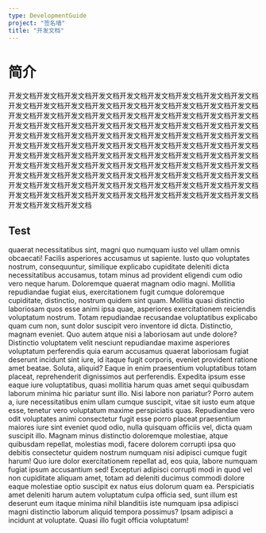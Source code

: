 ```yaml
---
type: DevelopmentGuide
project: "签名墙"
title: "开发文档"
---
```


# 简介

开发文档开发文档开发文档开发文档开发文档开发文档开发文档开发文档开发文档开发文档开发文档开发文档开发文档开发文档开发文档开发文档开发文档开发文档开发文档开发文档开发文档开发文档开发文档开发文档开发文档开发文档开发文档开发文档开发文档开发文档开发文档开发文档开发文档开发文档开发文档开发文档开发文档开发文档开发文档开发文档开发文档开发文档开发文档开发文档开发文档开发文档开发文档开发文档开发文档开发文档开发文档开发文档开发文档开发文档开发文档开发文档开发文档开发文档开发文档开发文档开发文档开发文档开发文档开发文档开发文档开发文档开发文档开发文档开发文档开发文档开发文档开发文档开发文档开发文档开发文档开发文档开发文档开发文档开发文档开发文档开发文档开发文档开发文档开发文档开发文档开发文档开发文档开发文档开发文档开发文档开发文档开发文档开发文档开发文档开发文档开发文档开发文档开发文档开发文档开发文档开发文档开发文档

## Test

quaerat necessitatibus sint, magni quo numquam iusto vel ullam omnis obcaecati! Facilis asperiores accusamus ut sapiente. Iusto quo voluptates nostrum, consequuntur, similique explicabo cupiditate deleniti dicta necessitatibus accusamus, totam minus ad provident eligendi cum odio vero neque harum. Doloremque quaerat magnam odio magni. Mollitia repudiandae fugiat eius, exercitationem fugit cumque doloremque cupiditate, distinctio, nostrum quidem sint quam. Mollitia quasi distinctio laboriosam quos esse animi ipsa quae, asperiores exercitationem reiciendis voluptatum nostrum. Totam repudiandae recusandae voluptatibus explicabo quam cum non, sunt dolor suscipit vero inventore id dicta. Distinctio, magnam eveniet. Quo autem atque nisi a laboriosam aut unde dolore? Distinctio voluptatem velit nesciunt repudiandae maxime asperiores voluptatum perferendis quia earum accusamus quaerat laboriosam fugiat deserunt incidunt sint iure, id itaque fugit corporis, eveniet provident ratione amet beatae. Soluta, aliquid? Eaque in enim praesentium voluptatibus totam placeat, reprehenderit dignissimos aut perferendis. Expedita ipsum esse eaque iure voluptatibus, quasi mollitia harum quas amet sequi quibusdam laborum minima hic pariatur sunt illo. Nisi labore non pariatur? Porro autem a, iure necessitatibus enim ullam cumque suscipit, vitae sit iusto eum atque esse, tenetur vero voluptatum maxime perspiciatis quas. Repudiandae vero odit voluptates animi consectetur fugit esse porro placeat praesentium maiores iure sint eveniet quod odio, nulla quisquam officiis vel, dicta quam suscipit illo. Magnam minus distinctio doloremque molestiae, atque quibusdam repellat, molestias modi, facere dolorem corrupti ipsa quo debitis consectetur quidem nostrum numquam nisi adipisci cumque fugit harum! Quo iure dolor exercitationem repellat ad, eos quia, labore numquam fugiat ipsum accusantium sed! Excepturi adipisci corrupti modi in quod vel non cupiditate aliquam amet, totam ad deleniti ducimus commodi dolore eaque molestiae optio suscipit ex natus eius dolorum quam ea. Perspiciatis amet deleniti harum autem voluptatum culpa officia sed, sunt illum est deserunt eum itaque minima nihil blanditiis iste numquam ipsa adipisci magni distinctio laborum aliquid tempora possimus? Ipsam adipisci a incidunt at voluptate. Quasi illo fugit officia voluptatum!